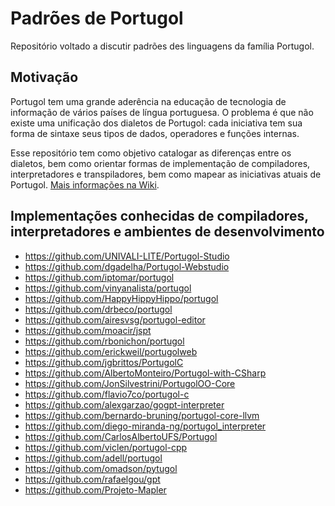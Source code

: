 # Padrões de Portugol

Repositório voltado a discutir padrões des linguagens da família Portugol.

## Motivação

Portugol tem uma grande aderência na educação de tecnologia de informação de vários países de língua portuguesa. O problema é que não existe uma unificação dos dialetos de Portugol: cada iniciativa tem sua forma de sintaxe seus tipos de dados, operadores e funções internas. 

Esse repositório tem como objetivo catalogar as diferenças entre os dialetos, bem como orientar formas de implementação de compiladores, interpretadores e transpiladores, bem como mapear as iniciativas atuais de Portugol. [Mais informações na Wiki](https://github.com/leonelsanchesdasilva/portugol-padroes/wiki). 

## Implementações conhecidas de compiladores, interpretadores e ambientes de desenvolvimento

- https://github.com/UNIVALI-LITE/Portugol-Studio
- https://github.com/dgadelha/Portugol-Webstudio
- https://github.com/iptomar/portugol
- https://github.com/vinyanalista/portugol
- https://github.com/HappyHippyHippo/portugol
- https://github.com/drbeco/portugol
- https://github.com/airesvsg/portugol-editor
- https://github.com/moacir/jspt
- https://github.com/rbonichon/portugol
- https://github.com/erickweil/portugolweb
- https://github.com/jgbrittos/PortugolC
- https://github.com/AlbertoMonteiro/Portugol-with-CSharp
- https://github.com/JonSilvestrini/PortugolOO-Core
- https://github.com/flavio7co/portugol-c
- https://github.com/alexgarzao/gogpt-interpreter
- https://github.com/bernardo-bruning/portugol-core-llvm
- https://github.com/diego-miranda-ng/portugol_interpreter
- https://github.com/CarlosAlbertoUFS/Portugol
- https://github.com/viclen/portugol-cpp
- https://github.com/adell/portugol
- https://github.com/omadson/pytugol
- https://github.com/rafaelgou/gpt
- https://github.com/Projeto-Mapler 
